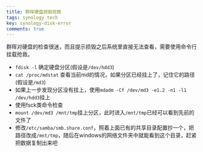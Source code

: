 ```yaml
---
title: 群晖硬盘损毁抢救
tags: synology tech
key: synology-disk-error
comments: true
---
```


群晖对硬盘的检查很迷，而且提示损毁之后系统里直接无法查看，需要使用命令行挂载抢救。

<!--more-->

- `fdisk -l` 确定硬盘分区(假设是`/dev/hdd3`)
- `cat /proc/mdstat` 查看当前md的情况，如果分区已经挂上了，记住它的路径(假设是`/md3`)
- 如果上一步发现分区没有挂上，使用`mdadm -Cf /dev/md3 -e1.2 -n1 -l1 /dev/hdd3`挂上
- 使用fsck类命令检查
- `mount /dev/md3 /mnt/tmp`挂上分区，此时进入`/mnt/tmp`已经可以看到先前的文件了
- 修改`/etc/samba/smb.share.conf`，照着上面已有的共享目录配置抄一个，把路径改成`/mnt/tmp`，随后在windows的网络文件夹中就能看到这个目录，赶紧把数据复制出来吧
